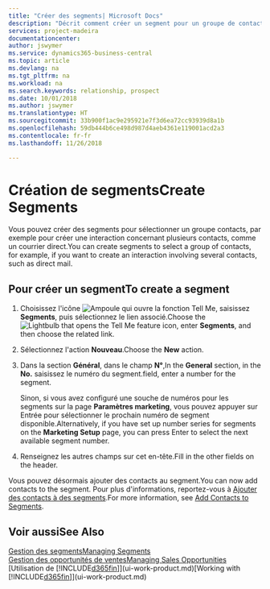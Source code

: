 ```yaml
---
title: "Créer des segments| Microsoft Docs"
description: "Décrit comment créer un segment pour un groupe de contacts dans Business Central, par exemple, afin de cibler plusieurs contacts avec un courrier direct."
services: project-madeira
documentationcenter: 
author: jswymer
ms.service: dynamics365-business-central
ms.topic: article
ms.devlang: na
ms.tgt_pltfrm: na
ms.workload: na
ms.search.keywords: relationship, prospect
ms.date: 10/01/2018
ms.author: jswymer
ms.translationtype: HT
ms.sourcegitcommit: 33b900f1ac9e295921e7f3d6ea72cc93939d8a1b
ms.openlocfilehash: 59db444b6ce498d987d4aeb4361e119001acd2a3
ms.contentlocale: fr-fr
ms.lasthandoff: 11/26/2018

---
```

# <a name="create-segments"></a><span data-ttu-id="29b01-103">Création de segments</span><span class="sxs-lookup"><span data-stu-id="29b01-103">Create Segments</span></span>
<span data-ttu-id="29b01-104">Vous pouvez créer des segments pour sélectionner un groupe contacts, par exemple pour créer une interaction concernant plusieurs contacts, comme un courrier direct.</span><span class="sxs-lookup"><span data-stu-id="29b01-104">You can create segments to select a group of contacts, for example, if you want to create an interaction involving several contacts, such as direct mail.</span></span>

## <a name="to-create-a-segment"></a><span data-ttu-id="29b01-105">Pour créer un segment</span><span class="sxs-lookup"><span data-stu-id="29b01-105">To create a segment</span></span>
1. <span data-ttu-id="29b01-106">Choisissez l'icône ![Ampoule qui ouvre la fonction Tell Me](media/ui-search/search_small.png "Dites-moi ce que vous voulez faire"), saisissez **Segments**, puis sélectionnez le lien associé.</span><span class="sxs-lookup"><span data-stu-id="29b01-106">Choose the ![Lightbulb that opens the Tell Me feature](media/ui-search/search_small.png "Tell me what you want to do") icon, enter **Segments**, and then choose the related link.</span></span>
2. <span data-ttu-id="29b01-107">Sélectionnez l'action **Nouveau**.</span><span class="sxs-lookup"><span data-stu-id="29b01-107">Choose the **New** action.</span></span>
3. <span data-ttu-id="29b01-108">Dans la section **Général**, dans le champ **N°**,</span><span class="sxs-lookup"><span data-stu-id="29b01-108">In the **General** section, in the **No.**</span></span> <span data-ttu-id="29b01-109">saisissez le numéro du segment.</span><span class="sxs-lookup"><span data-stu-id="29b01-109">field, enter a number for the segment.</span></span>

    <span data-ttu-id="29b01-110">Sinon, si vous avez configuré une souche de numéros pour les segments sur la page **Paramètres marketing**, vous pouvez appuyer sur Entrée pour sélectionner le prochain numéro de segment disponible.</span><span class="sxs-lookup"><span data-stu-id="29b01-110">Alternatively, if you have set up number series for segments on the **Marketing Setup** page, you can press Enter to select the next available segment number.</span></span>
4. <span data-ttu-id="29b01-111">Renseignez les autres champs sur cet en-tête.</span><span class="sxs-lookup"><span data-stu-id="29b01-111">Fill in the other fields on the header.</span></span>

<span data-ttu-id="29b01-112">Vous pouvez désormais ajouter des contacts au segment.</span><span class="sxs-lookup"><span data-stu-id="29b01-112">You can now add contacts to the segment.</span></span> <span data-ttu-id="29b01-113">Pour plus d'informations, reportez-vous à [Ajouter des contacts à des segments](marketing-add-contact-segment.md).</span><span class="sxs-lookup"><span data-stu-id="29b01-113">For more information, see [Add Contacts to Segments](marketing-add-contact-segment.md).</span></span>

## <a name="see-also"></a><span data-ttu-id="29b01-114">Voir aussi</span><span class="sxs-lookup"><span data-stu-id="29b01-114">See Also</span></span>
[<span data-ttu-id="29b01-115">Gestion des segments</span><span class="sxs-lookup"><span data-stu-id="29b01-115">Managing Segments</span></span>](marketing-segments.md)  
[<span data-ttu-id="29b01-116">Gestion des opportunités de ventes</span><span class="sxs-lookup"><span data-stu-id="29b01-116">Managing Sales Opportunities</span></span>](marketing-manage-sales-opportunities.md)  
<span data-ttu-id="29b01-117">[Utilisation de [!INCLUDE[d365fin](includes/d365fin_md.md)]](ui-work-product.md)</span><span class="sxs-lookup"><span data-stu-id="29b01-117">[Working with [!INCLUDE[d365fin](includes/d365fin_md.md)]](ui-work-product.md)</span></span>  

